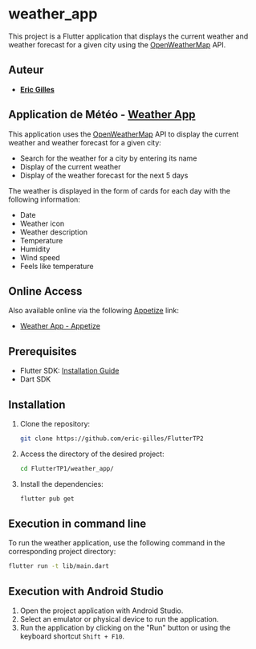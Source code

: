 # weather_app

This project is a Flutter application that displays the current weather and weather forecast for a given city using the [OpenWeatherMap](https://openweathermap.org/) API.

## Auteur 
- **[Eric Gilles](https://github.com/eric-gilles)**

## Application de Météo - [Weather App](https://github.com/eric-gilles/FlutterTP2/tree/main/weather_app)
This application uses the [OpenWeatherMap](https://openweathermap.org/) API to display the current weather and weather forecast for a given city:
- Search for the weather for a city by entering its name
- Display of the current weather
- Display of the weather forecast for the next 5 days

The weather is displayed in the form of cards for each day with the following information:
- Date
- Weather icon
- Weather description
- Temperature
- Humidity
- Wind speed
- Feels like temperature

## Online Access

Also available online via the following [Appetize](https://appetize.io/) link:

- [Weather App - Appetize](https://appetize.io/app/7zjz2z7)


## Prerequisites

- Flutter SDK: [Installation Guide](https://flutter.dev/docs/get-started/install)
- Dart SDK

## Installation

1. Clone the repository:
    ```bash
    git clone https://github.com/eric-gilles/FlutterTP2
    ```

2. Access the directory of the desired project:
    ```bash
    cd FlutterTP1/weather_app/
    ```
3. Install the dependencies:
    ```bash
    flutter pub get
    ```
## Execution in command line

To run the weather application, use the following command in the corresponding project directory:

```bash
flutter run -t lib/main.dart
```

## Execution with Android Studio

1. Open the project application with Android Studio.
2. Select an emulator or physical device to run the application.
2. Run the application by clicking on the "Run" button or using the keyboard shortcut `Shift + F10`.
